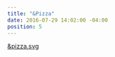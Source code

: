 ```yaml
---
title: "&Pizza"
date: 2016-07-29 14:02:00 -04:00
position: 5
---
```


[&pizza.svg](/uploads/&pizza.svg)